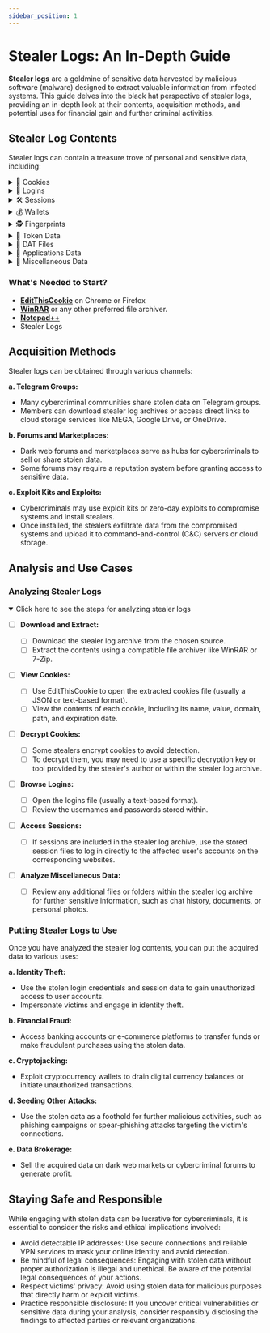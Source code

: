 ```yaml
---
sidebar_position: 1
---
```


# Stealer Logs: An In-Depth Guide

**Stealer logs** are a goldmine of sensitive data harvested by malicious software (malware) designed to extract valuable information from infected systems. This guide delves into the black hat perspective of stealer logs, providing an in-depth look at their contents, acquisition methods, and potential uses for financial gain and further criminal activities.

## Stealer Log Contents

Stealer logs can contain a treasure trove of personal and sensitive data, including:

<div class="callout-container">

  <details class="callout theme-cookie">
    <summary>🍪 Cookies</summary>
    <ul>
      <li>Session cookies, persistence cookies, and other types of cookies used to authenticate users and store preferences across websites.</li>
      <li>Often contain hashed or encrypted login credentials.</li>
    </ul>
  </details>

  <details class="callout theme-login">
    <summary>🔑 Logins</summary>
    <ul>
      <li>Usernames, passwords, and sometimes additional login information (e.g., 2FA codes) for various online accounts:</li>
      <ul>
        <li>Email</li>
        <li>Social media</li>
        <li>Banking</li>
        <li>E-commerce platforms</li>
      </ul>
    </ul>
  </details>

  <details class="callout theme-session">
    <summary>🛠️ Sessions</summary>
    <ul>
      <li>Active or saved sessions that allow users to remain logged in to their accounts without re-entering credentials.</li>
      <li>Can be exploited to gain unauthorized access to user accounts.</li>
    </ul>
  </details>

  <details class="callout theme-wallet">
    <summary>💰 Wallets</summary>
    <ul>
      <li>Cryptocurrency wallet files containing private keys, allowing access to digital currency balances and transactions.</li>
      <li>Stealers often target popular wallets like Electrum, Exodus, and Jaxx.</li>
    </ul>
  </details>

  <details class="callout theme-fingerprint">
    <summary>🕵️ Fingerprints</summary>
    <ul>
      <li>Unique identifiers generated by the system that can be used to track a user's online activities across different platforms.</li>
    </ul>
  </details>

  <details class="callout theme-token">
    <summary>🔑 Token Data</summary>
    <!-- Add content here -->
  </details>

  <details class="callout theme-dat">
    <summary>📁 DAT Files</summary>
    <!-- Add content here -->
  </details>

  <details className="callout theme-app" style={{ backgroundColor: '#fff5ee', border: '1px solid #fa8072' }}>
    <summary>📱 Applications Data</summary>
    <p>You can find various 📂 application folders such as folders named "Plugins," "Applications," "Extensions," or "Games." These folders may contain data related to popular applications:</p>
    <ul>
      <li><strong>Steam:</strong> Digital distribution platform for video games, which may store user credentials and game data.</li>
      <li><strong>Telegram:</strong> Messaging app that can store chat histories and user authentication tokens.</li>
      <li><strong>Discord:</strong> Communication platform for gamers that may include user settings and conversation logs.</li>
      <li><strong>Authy:</strong> Two-factor authentication app that stores backup tokens and user credentials for various accounts.</li>
      <li><strong>Vault Bitwarden:</strong> Password manager that securely stores login credentials and sensitive information.</li>
      <li><strong>Authenticator Apps:</strong> Such as Google Authenticator, which generate time-based one-time passwords (TOTPs) for secure logins.</li>
    </ul>
    <p>These applications often utilize multi-factor authentication (MFA) to enhance security by requiring additional verification methods beyond just passwords. For example, Authy and Google Authenticator generate one-time codes that are essential for logging into accounts securely.</p>
  </details>

  <details class="callout theme-misc">
    <summary>📂 Miscellaneous Data</summary>
    <ul>
      <li>Other sensitive information, such as chat history, documents, and personal photos, can also be collected by some advanced stealers.</li>
    </ul>
  </details>

</div>

### What's Needed to Start?

- **[EditThisCookie](https://chrome.google.com/webstore/detail/editthiscookie/fngmhnnpilhplaeedifhccceomclgfbg)** on Chrome or Firefox
- **[WinRAR](https://www.win-rar.com/start.html?&L=0)** or any other preferred file archiver.
- **[Notepad++](https://notepad-plus-plus.org/)**
- Stealer Logs

## Acquisition Methods

Stealer logs can be obtained through various channels:

<div class="callout-container">

**a. Telegram Groups:**

- Many cybercriminal communities share stolen data on Telegram groups.
- Members can download stealer log archives or access direct links to cloud storage services like MEGA, Google Drive, or OneDrive.

**b. Forums and Marketplaces:**

- Dark web forums and marketplaces serve as hubs for cybercriminals to sell or share stolen data.
- Some forums may require a reputation system before granting access to sensitive data.

**c. Exploit Kits and Exploits:**

- Cybercriminals may use exploit kits or zero-day exploits to compromise systems and install stealers.
- Once installed, the stealers exfiltrate data from the compromised systems and upload it to command-and-control (C&C) servers or cloud storage.

</div>

## Analysis and Use Cases

### **Analyzing Stealer Logs**

<details open="">
  <summary>Click here to see the steps for analyzing stealer logs</summary>

- [ ] **Download and Extract:**

  - [ ] Download the stealer log archive from the chosen source.
  - [ ] Extract the contents using a compatible file archiver like WinRAR or 7-Zip.

- [ ] **View Cookies:**

  - [ ] Use EditThisCookie to open the extracted cookies file (usually a JSON or text-based format).
  - [ ] View the contents of each cookie, including its name, value, domain, path, and expiration date.

- [ ] **Decrypt Cookies:**

  - [ ] Some stealers encrypt cookies to avoid detection.
  - [ ] To decrypt them, you may need to use a specific decryption key or tool provided by the stealer's author or within the stealer log archive.

- [ ] **Browse Logins:**

  - [ ] Open the logins file (usually a text-based format).
  - [ ] Review the usernames and passwords stored within.

- [ ] **Access Sessions:**

  - [ ] If sessions are included in the stealer log archive, use the stored session files to log in directly to the affected user's accounts on the corresponding websites.

- [ ] **Analyze Miscellaneous Data:**
  - [ ] Review any additional files or folders within the stealer log archive for further sensitive information, such as chat history, documents, or personal photos.

</details>

### **Putting Stealer Logs to Use**

Once you have analyzed the stealer log contents, you can put the acquired data to various uses:

**a. Identity Theft:**

- Use the stolen login credentials and session data to gain unauthorized access to user accounts.
- Impersonate victims and engage in identity theft.

**b. Financial Fraud:**

- Access banking accounts or e-commerce platforms to transfer funds or make fraudulent purchases using the stolen data.

**c. Cryptojacking:**

- Exploit cryptocurrency wallets to drain digital currency balances or initiate unauthorized transactions.

**d. Seeding Other Attacks:**

- Use the stolen data as a foothold for further malicious activities, such as phishing campaigns or spear-phishing attacks targeting the victim's connections.

**e. Data Brokerage:**

- Sell the acquired data on dark web markets or cybercriminal forums to generate profit.

## Staying Safe and Responsible

While engaging with stolen data can be lucrative for cybercriminals, it is essential to consider the risks and ethical implications involved:

- Avoid detectable IP addresses: Use secure connections and reliable VPN services to mask your online identity and avoid detection.
- Be mindful of legal consequences: Engaging with stolen data without proper authorization is illegal and unethical. Be aware of the potential legal consequences of your actions.
- Respect victims' privacy: Avoid using stolen data for malicious purposes that directly harm or exploit victims.
- Practice responsible disclosure: If you uncover critical vulnerabilities or sensitive data during your analysis, consider responsibly disclosing the findings to affected parties or relevant organizations.
